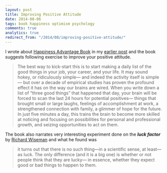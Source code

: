 ```yaml
---
layout: post
title: Improving Positive Attitude
date: 2014-08-06
tags: book happiness optimism psychology
comments: true
analytics: true
redirect_from: "/2014/08/improving-positive-attitude/"
---
```



I wrote about [Happiness Advantage Book](http://www.amazon.com/Happiness-Advantage-Principles-Psychology-Performance-ebook/dp/B003F3PMYI) in my [earlier post](../../happiness-advantage/) and the book suggests following exercise to improve your positive attitude.

> The best way to kick-start this is to start making a daily list of the good things in your job, your career, and your life. It may sound hokey, or ridiculously simple— and indeed the activity itself is simple— but over a decade of empirical studies has proven the profound effect it has on the way our brains are wired. When you write down a list of “three good things” that happened that day, your brain will be forced to scan the last 24 hours for potential positives— things that brought small or large laughs, feelings of accomplishment at work, a strengthened connection with family, a glimmer of hope for the future. In just five minutes a day, this trains the brain to become more skilled at noticing and focusing on possibilities for personal and professional growth, and seizing opportunities to act on them.

The book also narrates very interesting experiment done on the ***luck factor*** by [Richard Wiseman](http://www.amazon.com/The-Luck-Factor-Essential-Principles/dp/1401359418) and what he found was

> it turns out that there is no such thing—in a scientific sense, at least— as luck. The only difference (and it is a big one) is whether or not people think that they are lucky— in essence, whether they expect good or bad things to happen to them.

